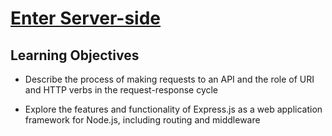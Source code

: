 # [Enter Server-side](https://login.codingdojo.com/m/754/16736/124703)

## Learning Objectives

- Describe the process of making requests to an API and the role of URI and HTTP verbs in the request-response cycle

- Explore the features and functionality of Express.js as a web application framework for Node.js, including routing and middleware